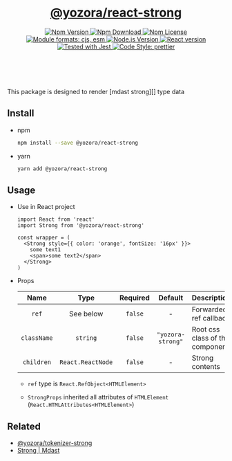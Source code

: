 <header>
  <h1 align="center">
    <a href="https://github.com/guanghechen/yozora-react/tree/master/packages/strong#readme">@yozora/react-strong</a>
  </h1>
  <div align="center">
    <a href="https://www.npmjs.com/package/@yozora/react-strong">
      <img
        alt="Npm Version"
        src="https://img.shields.io/npm/v/@yozora/react-strong.svg"
      />
    </a>
    <a href="https://www.npmjs.com/package/@yozora/react-strong">
      <img
        alt="Npm Download"
        src="https://img.shields.io/npm/dm/@yozora/react-strong.svg"
      />
    </a>
    <a href="https://www.npmjs.com/package/@yozora/react-strong">
      <img
        alt="Npm License"
        src="https://img.shields.io/npm/l/@yozora/react-strong.svg"
      />
    </a>
    <a href="#install">
      <img
        alt="Module formats: cjs, esm"
        src="https://img.shields.io/badge/module_formats-cjs%2C%20esm-green.svg"
      />
    </a>
    <a href="https://github.com/nodejs/node">
      <img
        alt="Node.js Version"
        src="https://img.shields.io/node/v/@yozora/react-strong"
      />
    </a>
    <a href="https://github.com/facebook/react">
      <img
        alt="React version"
        src="https://img.shields.io/npm/dependency-version/@yozora/react-strong/peer/react"
      />
    </a>
    <a href="https://github.com/facebook/jest">
      <img
        alt="Tested with Jest"
        src="https://img.shields.io/badge/tested_with-jest-9c465e.svg"
      />
    </a>
    <a href="https://github.com/prettier/prettier">
      <img
        alt="Code Style: prettier"
        src="https://img.shields.io/badge/code_style-prettier-ff69b4.svg?style=flat-square"
      />
    </a>
  </div>
</header>
<br/>

This package is designed to render [mdast strong][] type data


## Install

* npm

  ```bash
  npm install --save @yozora/react-strong
  ```

* yarn

  ```bash
  yarn add @yozora/react-strong
  ```

## Usage

* Use in React project

  ```tsx
  import React from 'react'
  import Strong from '@yozora/react-strong'

  const wrapper = (
    <Strong style={{ color: 'orange', fontSize: '16px' }}>
      some text1
      <span>some text2</span>
    </Strong>
  )
  ```

* Props

  Name        | Type              | Required  | Default           | Description
  :----------:|:-----------------:|:---------:|:-----------------:|:-------------
  `ref`       | See below         | `false`   | -                 | Forwarded ref callback
  `className` | `string`          | `false`   | `"yozora-strong"` | Root css class of the component
  `children`  | `React.ReactNode` | `false`   | -                 | Strong contents


  - `ref` type is `React.RefObject<HTMLElement>`

  - `StrongProps` inherited all attributes of
    `HTMLElement` (`React.HTMLAttributes<HTMLElement>`)


## Related

* [@yozora/tokenizer-strong][]
* [Strong | Mdast][mdast]



[mdast]: https://github.com/syntax-tree/mdast#strong
[@yozora/tokenizer-strong]: https://www.npmjs.com/package/@yozora/tokenizer-strong
